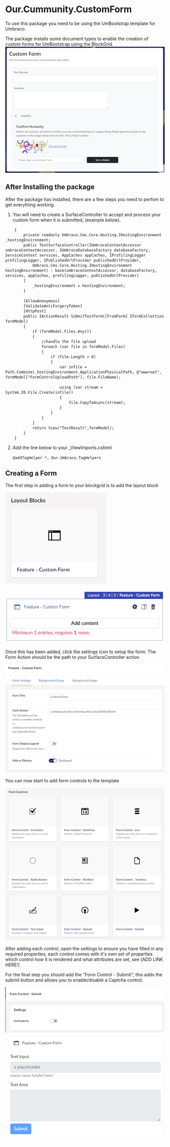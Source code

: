 # Our.Cummunity.CustomForm
To use this package you need to be using the UmBootstrap template for Umbraco.

The package installs some document types to enable the creation of custom forms for UmBootstrap using the BlockGrid.
![Example custom form](images/customform.png)

## After Installing the package
After the package has installed, there are a few steps you need to perfom to get everything working.

1. You will need to create a SurfaceController to accept and process your custom form when it is submitted, (example below).

``` public class TestSurfaceController : SurfaceController
    {
        private readonly Umbraco.Cms.Core.Hosting.IHostingEnvironment _hostingEnvironment;
        public TestSurfaceController(IUmbracoContextAccessor umbracoContextAccessor, IUmbracoDatabaseFactory databaseFactory, ServiceContext services, AppCaches appCaches, IProfilingLogger profilingLogger, IPublishedUrlProvider publishedUrlProvider,
            Umbraco.Cms.Core.Hosting.IHostingEnvironment hostingEnvironment) : base(umbracoContextAccessor, databaseFactory, services, appCaches, profilingLogger, publishedUrlProvider)
        {
            _hostingEnvironment = hostingEnvironment;
        }

        [AllowAnonymous]
        [ValidateAntiForgeryToken]
        [HttpPost]
        public IActionResult SubmitTestForm([FromForm] IFormCollection formModel)
        {
            if (formModel.Files.Any())
            {
                //handle the file upload
                foreach (var file in formModel.Files)  
                {  
                    if (file.Length > 0)  
                    {  
                        var infile = Path.Combine(_hostingEnvironment.ApplicationPhysicalPath, @"wwwroot", formModel["FormControlUploadPath"], file.FileName);  
  
                        using (var stream = System.IO.File.Create(infile))  
                        {  
                            file.CopyToAsync(stream);  
                        }  
                    }  
                }  
            }
            return View("TestResult",formModel);
        }
    }
```

2. Add the line below to your _ViewImports.cshtml

    ```@addTagHelper *, Our.Umbraco.TagHelpers```

## Creating a Form

The first step in adding a form to your blockgrid is to add the layout block

![Custom form layout block](images/formlayoutblock.png)

![Custom form layout editor](images/formlayouteditor.png)

Once this has been added, click the settings icon to setup the form. The Form Action should be the path to your SurfaceController action.

![Custom form layout editor](images/formsettings.png)

You can now start to add form controls to the template

![Form control blocks](images/formcontrolblocks.png)

After adding each control, open the settings to ensure you have filled in any required properties, each control comes with it's own set of properties which control how it is rendered and what attributes are set, see [ADD LINK HERE!]

For the final step you should add the "Form Control - Submit", this adds the submit button and allows you to enable/disable a Captcha control.

![Form control blocks](images/submitsettings.png)
![Form control blocks](images/gridform.png)